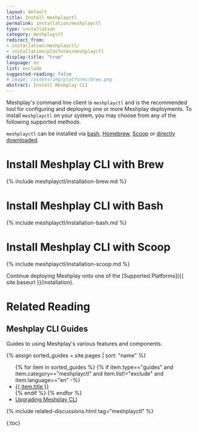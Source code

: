 ```yaml
---
layout: default
title: Install meshplayctl
permalink: installation/meshplayctl
type: installation
category: meshplayctl
redirect_from:
- installation/meshplayctl/
- installation/platforms/meshplayctl
display-title: "true"
language: en
list: exclude
suggested-reading: false
# image: /assets/img/platforms/brew.png
abstract: Install Meshplay CLI
---
```


Meshplay's command line client is `meshplayctl` and is the recommended tool for configuring and deploying one or more Meshplay deployments. To install `meshplayctl` on your system, you may choose from any of the following supported methods.

`meshplayctl` can be installed via [bash]({{site.baseurl}}/installation/linux-mac/bash), [Homebrew]({{site.baseurl}}/installation/linux-mac/brew), [Scoop]({{site.baseurl}}/installation/windows/scoop) or [directly downloaded](https://github.com/meshplay/meshplay/releases/latest).

# Install Meshplay CLI with Brew

{% include meshplayctl/installation-brew.md %}

# Install Meshplay CLI with Bash

{% include meshplayctl/installation-bash.md %}

# Install Meshplay CLI with Scoop

{% include meshplayctl/installation-scoop.md %}

Continue deploying Meshplay onto one of the [Supported Platforms]({{ site.baseurl }}/installation).

# Related Reading

## Meshplay CLI Guides

Guides to using Meshplay's various features and components.

{% assign sorted_guides = site.pages | sort: "name" %}

<ul>
  {% for item in sorted_guides %}
  {% if item.type=="guides" and item.category=="meshplayctl" and item.list!="exclude" and item.language=="en" -%}
    <li><a href="{{ site.baseurl }}{{ item.url }}">{{ item.title }}</a>
    </li>
    {% endif %}
  {% endfor %}
    <li><a href="{{ site.baseurl }}/installation/upgrades#upgrading-meshplay-cli">Upgrading Meshplay CLI</a></li>
</ul>

{% include related-discussions.html tag="meshplayctl" %}

{:toc}
